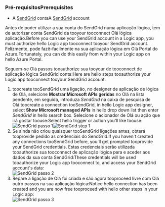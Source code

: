 ### <a name="prerequisites"></a><span data-ttu-id="0f5d0-101">Pré-requisitos</span><span class="sxs-lookup"><span data-stu-id="0f5d0-101">Prerequisites</span></span>
* <span data-ttu-id="0f5d0-102">A [SendGrid](https://www.SendGrid.com/) conta</span><span class="sxs-lookup"><span data-stu-id="0f5d0-102">A [SendGrid](https://www.SendGrid.com/) account</span></span> 

<span data-ttu-id="0f5d0-103">Antes de poder utilizar a sua conta do SendGrid numa aplicação lógica, tem de autorizar conta SendGrid da tooyour tooconnect Olá lógica aplicação.</span><span class="sxs-lookup"><span data-stu-id="0f5d0-103">Before you can use your SendGrid account in a Logic app, you must authorize hello Logic app tooconnect tooyour SendGrid account.</span></span> <span data-ttu-id="0f5d0-104">Felizmente, pode fazê-facilmente na sua aplicação lógica em Olá Portal do Azure.</span><span class="sxs-lookup"><span data-stu-id="0f5d0-104">Fortunately, you can do this easily from within your Logic app on hello Azure Portal.</span></span> 

<span data-ttu-id="0f5d0-105">Seguem-se Olá passos tooauthorize sua tooyour de tooconnect de aplicação lógica SendGrid conta:</span><span class="sxs-lookup"><span data-stu-id="0f5d0-105">Here are hello steps tooauthorize your Logic app tooconnect tooyour SendGrid account:</span></span>

1. <span data-ttu-id="0f5d0-106">toocreate tooSendGrid uma ligação, no designer de aplicação de lógica de Olá, selecione **Mostrar Microsoft APIs geridas** no Olá na lista pendente, em seguida, introduza *SendGrid* na caixa de pesquisa de Olá.</span><span class="sxs-lookup"><span data-stu-id="0f5d0-106">toocreate a connection tooSendGrid, in hello Logic app designer, select **Show Microsoft managed APIs** in hello drop down list then enter *SendGrid* in hello search box.</span></span> <span data-ttu-id="0f5d0-107">Selecione o acionador de Olá ou ação que irá gostar toouse:</span><span class="sxs-lookup"><span data-stu-id="0f5d0-107">Select hello trigger or action you'll like toouse:</span></span>  
   <span data-ttu-id="0f5d0-108">![SendGrid passo 1](./media/connectors-create-api-sendgrid/sendgrid-1.png)</span><span class="sxs-lookup"><span data-stu-id="0f5d0-108">![SendGrid step 1](./media/connectors-create-api-sendgrid/sendgrid-1.png)</span></span>
2. <span data-ttu-id="0f5d0-109">Se ainda não criou quaisquer tooSendGrid ligações antes, obterá tooprovide pedido as credenciais do SendGrid.</span><span class="sxs-lookup"><span data-stu-id="0f5d0-109">If you haven't created any connections tooSendGrid before, you'll get prompted tooprovide your SendGrid credentials.</span></span> <span data-ttu-id="0f5d0-110">Estas credenciais serão utilizada tooauthorize sua tooconnect de aplicação lógica para e aceder aos dados da sua conta SendGrid:</span><span class="sxs-lookup"><span data-stu-id="0f5d0-110">These credentials will be used tooauthorize your Logic app tooconnect to, and access your SendGrid account's data:</span></span>  
   ![SendGrid passo 2](./media/connectors-create-api-sendgrid/sendgrid-2.png)
3. <span data-ttu-id="0f5d0-112">Repare a ligação de Olá foi criada e são agora tooproceed livre com Olá outro passos na sua aplicação lógica:</span><span class="sxs-lookup"><span data-stu-id="0f5d0-112">Notice hello connection has been created and you are now free tooproceed with hello other steps in your Logic app:</span></span>  
   ![SendGrid passo 3](./media/connectors-create-api-sendgrid/sendgrid-3.png)   

